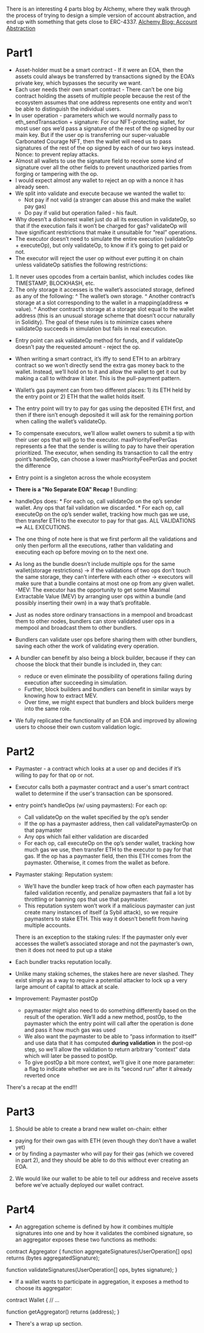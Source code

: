 There is an interesting 4 parts blog by Alchemy, where they walk through the process of trying to design a simple version of account abstraction, and end up with something that gets close to ERC-4337.
[Alchemy Blog: Account Abstraction](https://www.alchemy.com/blog/account-abstraction)

Part1
=====
- Asset-holder must be a smart contract - If it were an EOA, then the assets could always be transferred by transactions signed by the EOA’s private key, which bypasses the security we want.
- Each user needs their own smart contract -  There can’t be one big contract holding the assets of multiple people because the rest of the ecosystem assumes that one address represents one entity and won’t be able to distinguish the individual users.
- In user operation - parameters which we would normally pass to eth_sendTransaction + signature:
For our NFT-protecting wallet, for most user ops we’d pass a signature of the rest of the op signed by our main key.
But if the user op is transferring our super-valuable Carbonated Courage NFT, then the wallet will need us to pass signatures of the rest of the op signed by each of our two keys instead.
Nonce: to prevent replay attacks.
- Almost all wallets to use the signature field to receive some kind of signature over all the other fields to prevent unauthorized parties from forging or tampering with the op.
- I would expect almost any wallet to reject an op with a nonce it has already seen.
- We split into validate and execute because we wanted the wallet to:
	* Not pay if not valid (a stranger can abuse this and make the wallet pay gas)
	* Do pay if valid but operation failed - his fault.
- Why doesn’t a dishonest wallet just do all its execution in validateOp, so that if the execution fails it won’t be charged for gas? 
validateOp will have significant restrictions that make it unsuitable for “real” operations.
- The executor doesn’t need to simulate the entire execution (validateOp + executeOp), but only validateOp, to know if it’s going to get paid or not.
- The executor will reject the user op without ever putting it on chain unless validateOp satisfies the following restrictions:
1. It never uses opcodes from a certain banlist, which includes codes like TIMESTAMP, BLOCKHASH, etc.
2. The only storage it accesses is the wallet’s associated storage, defined as any of the following:
	^ The wallet’s own storage.
	^ Another contract’s storage at a slot corresponding to the wallet in a mapping(address => value).
	^ Another contract’s storage at a storage slot equal to the wallet address (this is an unusual storage scheme that doesn’t occur naturally in Solidity).
The goal of these rules is to minimize cases where validateOp succeeds in simulation but fails in real execution.

- Entry point can ask validateOp method for funds, and if validateOp doesn’t pay the requested amount - reject the op.
- When writing a smart contract, it’s iffy to send ETH to an arbitrary contract so we won’t directly send the extra gas money back to the wallet.
Instead, we’ll hold on to it and allow the wallet to get it out by making a call to withdraw it later. This is the pull-payment pattern.
- Wallet’s gas payment can from two different places: 1) its ETH held by the entry point or 2) ETH that the wallet holds itself.
- The entry point will try to pay for gas using the deposited ETH first, and then if there isn’t enough deposited it will ask for the remaining portion when calling the wallet’s validateOp.

- To compensate executors, we’ll allow wallet owners to submit a tip with their user ops that will go to the executor.
maxPriorityFeePerGas represents a fee that the sender is willing to pay to have their operation prioritized.
The executor, when sending its transaction to call the entry point’s handleOp, can choose a lower maxPriorityFeePerGas and pocket the difference
- Entry point is a singleton across the whole ecosystem

- **There is a "No Separate EOA" Recap !**
Bundling:
- handleOps does:
		* For each op, call validateOp on the op’s sender wallet. Any ops that fail validation we discarded.
		* For each op, call executeOp on the op’s sender wallet, tracking how much gas we use, then transfer ETH to the executor to pay for that gas.
		ALL VALIDATIONS ==> ALL EXECUTIONS.
- The one thing of note here is that we first perform all the validations and only then perform all the executions, rather than validating and executing each op before moving on to the next one.
- As long as the bundle doesn’t include multiple ops for the same wallet(storage restrictions) -> if the validations of two ops don’t touch the same storage, 
they can’t interfere with each other -> executors will make sure that a bundle contains at most one op from any given wallet.
-MEV: The executor has the opportunity to get some Maximal Extractable Value (MEV) by arranging user ops within a bundle (and possibly inserting their own) in a way that’s profitable.

- Just as nodes store ordinary transactions in a mempool and broadcast them to other nodes, bundlers can store validated user ops in a mempool and broadcast them to other bundlers. 
- Bundlers can validate user ops before sharing them with other bundlers, saving each other the work of validating every operation.

- A bundler can benefit by also being a block builder, because if they can choose the block that their bundle is included in, they can:
	* reduce or even eliminate the possibility of operations failing during execution after succeeding in simulation. 
	* Further, block builders and bundlers can benefit in similar ways by knowing how to extract MEV.
	* Over time, we might expect that bundlers and block builders merge into the same role.

- We fully replicated the functionality of an EOA and improved by allowing users to choose their own custom validation logic.

Part2
=======
- Paymaster - a contract which looks at a user op and decides if it’s willing to pay for that op or not.

- Executor calls both a paymaster contract and a user's smart contract wallet to determine if the user's transaction can be sponsored.
- entry point’s handleOps (w/ using paymasters):
	For each op:
	* Call validateOp on the wallet specified by the op’s sender
	* If the op has a paymaster address, then call validatePaymasterOp on that paymaster
	* Any ops which fail either validation are discarded
	* For each op, call executeOp on the op’s sender wallet, tracking how much gas we use, 
		then transfer ETH to the executor to pay for that gas. If the op has a paymaster field,
		then this ETH comes from the paymaster. Otherwise, it comes from the wallet as before.

- Paymaster staking: Reputation system: 
	* We’ll have the bundler keep track of how often each paymaster has failed validation recently, 
	and penalize paymasters that fail a lot by throttling or banning ops that use that paymaster.
	* This reputation system won’t work if a malicious paymaster can just create many instances of itself (a Sybil attack), 
	so we require paymasters to stake ETH. This way it doesn’t benefit from having multiple accounts.
	
	There is an exception to the staking rules: If the paymaster only ever accesses the wallet’s associated storage and not the paymaster’s own, then it does not need to put up a stake
- Each bundler tracks reputation locally.
- Unlike many staking schemes, the stakes here are never slashed. They exist simply as a way to require a potential attacker to lock up a very large amount of capital to attack at scale.
- Improvement: Paymaster postOp
	* paymaster might also need to do something differently based on the result of the operation. 
	  We’ll add a new method, postOp, to the paymaster which the entry point will call after the operation is done and pass it how much gas was used
	* We also want the paymaster to be able to “pass information to itself” and use data that it has computed **during validation** in the post-op step, 
		so we’ll allow the validation to return arbitrary “context” data which will later be passed to postOp.
	* To give postOp a bit more context, we’ll give it one more parameter: a flag to indicate whether we are in its “second run” after it already reverted once

There's a recap at the end!!!

Part3
=======
1. Should be able to create a brand new wallet on-chain:
either 
- paying for their own gas with ETH (even though they don’t have a wallet yet) 
- or by finding a paymaster who will pay for their gas (which we covered in part 2), 
and they should be able to do this without ever creating an EOA.

2. We would like our wallet to be able to tell our address and receive assets before we’ve actually deployed our wallet contract.

Part4
======
- An aggregation scheme is defined by how it combines multiple signatures into one 
and by how it validates the combined signature, so an aggregator exposes these two functions as methods:

contract Aggregator {
  function aggregateSignatures(UserOperation[] ops)
    returns (bytes aggregatedSignature);

  function validateSignatures(UserOperation[] ops, bytes signature);
}

- If a wallet wants to participate in aggregation, it exposes a method to choose its aggregator:

contract Wallet {
  // ...

  function getAggregator() returns (address);
}


- There's a wrap up section. 